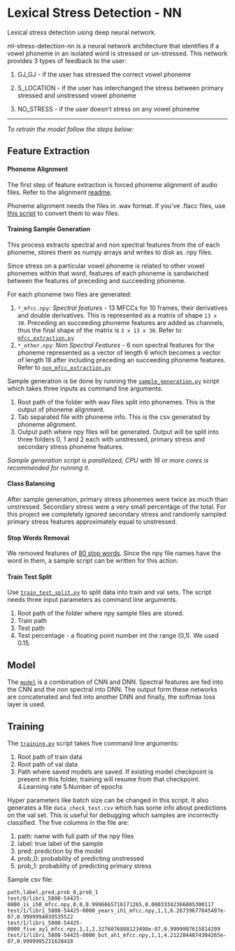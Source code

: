 # Lexical Stress Detection - NN

Lexical stress detection using deep neural network.

ml-stress-detection-nn is a neural network architecture that identifies if a vowel phoneme
in an isolated word is stressed or un-stressed.
This network provides 3 types of feedback to the user:

1) GJ_GJ - if the user has stressed the correct vowel phoneme

2) S_LOCATION - if the user has interchanged the stress between primary
stressed and unstressed vowel phoneme

3) NO_STRESS - if the user doesn't stress on any vowel phoneme

---
*To retrain the model follow the steps below:*
## Feature Extraction
#### Phoneme Alignment
The first step of feature extraction is forced phoneme alignment of audio files. Refer to the alignment
[readme](alignment/README.md).

Phoneme alignment needs the files in .wav format. If you've .flacc files, use 
[this script](scripts/convert_flac_to_wav.sh) to convert them to wav files.


#### Training Sample Generation
This process extracts spectral and non spectral features from the of each phoneme, stores them as numpy arrays and
writes to disk as .npy files. 

Since stress on a particular vowel phoneme is related to other vowel phonemes within that word, features of each 
phoneme is sandwiched between the features of preceding and succeeding phoneme.

For each phoneme two files are generated:
1. `*_mfcc.npy`: *Spectral features* - 13 MFCCs for 10 frames, their derivatives and double derivatives. This is
represented as a matrix of shape `13 x 30`. Preceding an succeeding phoneme features are added as channels, thus the
final shape of the matrix is `3 x 13 x 30`.
Refer to [`mfcc_extraction.py`](cnnmodel/feature_extraction/mfcc_extraction.py)
2. `*_other.npy`: *Non Spectral Features* - 6 non spectral features for the phoneme represented as a vector of length
6 which becomes a vector of length 18 after including preceding an succeeding phoneme features.
Refer to [`non_mfcc_extraction.py`](cnnmodel/feature_extraction/non_mfcc_extraction.py)

Sample generation is be done by running the [`sample_generation.py`](cnnmodel/feature_extraction/sample_genration.py)
script which takes three inputs as command line arguments:
1. Root path of the folder with wav files split into phonemes. This is the output of phoneme alignment.
2. Tab separated file with phoneme info. This is the csv generated by phoneme alignment.
3. Output path where npy files will be generated. Output will be split into three folders 0, 1 and 2 each with
unstressed, primary stress and secondary stress phoneme features. 
 
*Sample generation script is parallelized, CPU with 16 or more cores is recommended for running it.*

#### Class Balancing
After sample generation, primary stress phonemes were twice as much than unstressed. Secondary stress were a very 
small percentage of the total. For this project we completely ignored secondary stress and randomly sampled primary 
stress features approximately equal to unstressed.

#### Stop Words Removal
We removed features of [80 stop words](cnnmodel/feature_extraction/ignored_words.txt). Since the npy file names
have the word in them, a sample script can be written for this action.

#### Train Test Split
Use [`train_test_split.py`](cnnmodel/feature_extraction/train_test_split.py) to split data into train and val sets.
The script needs three input parameters as command line arguments.
1. Root path of the folder where npy sample files are stored. 
2. Train path
3. Test path
4. Test percentage - a floating point number int the range (0,1). We used 0.15.

## Model
The [`model`](cnnmodel/model.py) is a combination of CNN and DNN. Spectral features are fed into the CNN and the
non spectral into DNN. The output form these networks are concatenated and fed into another DNN and finally, the
softmax loss layer is used.

## Training
The [`training.py`](cnnmodel/training.py) script takes five command line arguments:
1. Root path of train data
2. Root path of val data
3. Path where saved models are saved. If existing model checkpoint is present in this folder, training will
resume from that checkpoint.
4.Learning rate
5.Number of epochs

Hyper parameters like batch size can be changed in this script.
It also generates a file `data_check_test.csv` which has some info about predictions on the val set. This is useful
for debugging which samples are incorrectly classified. The five columns in the file are:
1. path: name with full path of the npy files
2. label: true label of the sample
3. pred: prediction by the model
4. prob_0: probability of predicting unstressed
5. prob_1: probability of predicting primary stress

Sample csv file:
```csv
path,label,pred,prob_0,prob_1
test/0/libri_5808-54425-0000_is_ih0_mfcc.npy,0,0,0.9996665716171265,0.00033342366805300117
test/1/libri_5808-54425-0000_years_ih1_mfcc.npy,1,1,6.26739677045407e-07,0.9999994039535522
test/1/libri_5808-54425-0000_five_ay1_mfcc.npy,1,1,2.3276076888123498e-07,0.9999997615814209
test/1/libri_5808-54425-0000_but_ah1_mfcc.npy,1,1,4.2122044874304265e-07,0.9999995231628418
```
